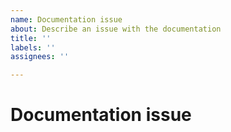 ```yaml
---
name: Documentation issue
about: Describe an issue with the documentation
title: ''
labels: ''
assignees: ''

---
```


<!--
WARNING: Failure to follow the issue template guidelines below will result in the issue being immediately closed.

Only documentation issues should be opened here.

Before opening an issue, please check a similar issue is not already open (or closed). Duplicates or near-duplicates will be closed immediately.
-->


# Documentation issue
<!-- 
Describe the issue with the documentation or the request for documentation changes.
- Please give reasons why the change is necessary.
- If the change is trivial or you are able to make it, please consider making a Pull Request containing the necessary changes.
-->




<!--
A POLITE REMINDER

- This is free, open-source software. 
- Although the author makes every effort to maintain it, no guarantees are made as to the quality or reliability, and reported issues will be addressed if and when the author has time. 
- Help/support will not be given by the author, so forums (e.g. Ionic) or Stack Overflow should be used. Any issues requesting help/support will be closed immediately.
- If you have urgent need of a bug fix/feature, the author can be engaged for PAID contract work to do so: please contact dave@workingedge.co.uk
- Rude or abusive comments/issues will not be tolerated, nor will opening multiple issues if those previously closed are deemed unsuitable. Any of the above will result in you being BANNED from ALL of my Github repositories.
-->
